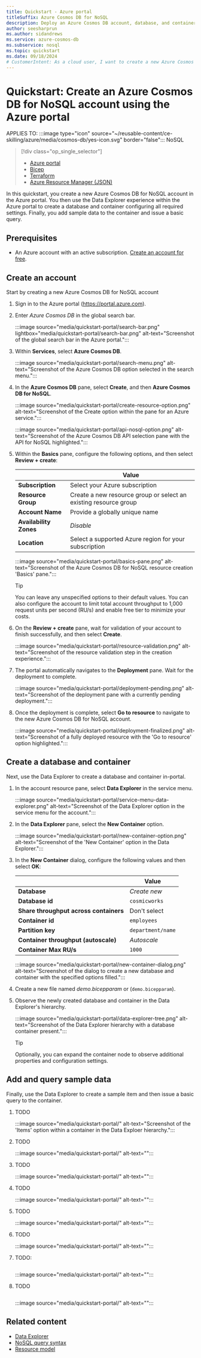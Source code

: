 ```yaml
---
title: Quickstart - Azure portal
titleSuffix: Azure Cosmos DB for NoSQL
description: Deploy an Azure Cosmos DB account, database, and container using the Azure portal and Data Explorer.
author: seesharprun
ms.author: sidandrews
ms.service: azure-cosmos-db
ms.subservice: nosql
ms.topic: quickstart
ms.date: 09/18/2024
# CustomerIntent: As a cloud user, I want to create a new Azure Cosmos DB account, so that I can manage resources and data.
---
```


# Quickstart: Create an Azure Cosmos DB for NoSQL account using the Azure portal

APPLIES TO: :::image type="icon" source="~/reusable-content/ce-skilling/azure/media/cosmos-db/yes-icon.svg" border="false":::
NoSQL

> [!div class="op_single_selector"]
>
> - [Azure portal](quickstart-portal.md)
> - [Bicep](quickstart-template-bicep.md)
> - [Terraform](quickstart-terraform.md)
> - [Azure Resource Manager (JSON)](quickstart-template-json.md)
>

In this quickstart, you create a new Azure Cosmos DB for NoSQL account in the Azure portal. You then use the Data Explorer experience within the Azure portal to create a database and container configuring all required settings. Finally, you add sample data to the container and issue a basic query.

## Prerequisites

- An Azure account with an active subscription. [Create an account for free](https://azure.microsoft.com/free/?WT.mc_id=A261C142F).

## Create an account

Start by creating a new Azure Cosmos DB for NoSQL account

1. Sign in to the Azure portal (<https://portal.azure.com>).

1. Enter *Azure Cosmos DB* in the global search bar.

    :::image source="media/quickstart-portal/search-bar.png" lightbox="media/quickstart-portal/search-bar.png" alt-text="Screenshot of the global search bar in the Azure portal.":::

1. Within **Services**, select **Azure Cosmos DB**.

    :::image source="media/quickstart-portal/search-menu.png" alt-text="Screenshot of the Azure Cosmos DB option selected in the search menu.":::

1. In the **Azure Cosmos DB** pane, select **Create**, and then **Azure Cosmos DB for NoSQL**.

    :::image source="media/quickstart-portal/create-resource-option.png" alt-text="Screenshot of the Create option within the pane for an Azure service.":::

    :::image source="media/quickstart-portal/api-nosql-option.png" alt-text="Screenshot of the Azure Cosmos DB API selection pane with the API for NoSQL highlighted.":::

1. Within the **Basics** pane, configure the following options, and then select **Review + create**:

    | | Value |
    | --- | --- |
    | **Subscription** | Select your Azure subscription |
    | **Resource Group** | Create a new resource group or select an existing resource group |
    | **Account Name** | Provide a globally unique name |
    | **Availability Zones** | *Disable* |
    | **Location** | Select a supported Azure region for your subscription |

    :::image source="media/quickstart-portal/basics-pane.png" alt-text="Screenshot of the Azure Cosmos DB for NoSQL resource creation 'Basics' pane.":::

    > [!TIP]
    > You can leave any unspecified options to their default values. You can also configure the account to limit total account throughput to 1,000 request units per second (RU/s) and enable free tier to minimize your costs.

1. On the **Review + create** pane, wait for validation of your account to finish successfully, and then select **Create**.

    :::image source="media/quickstart-portal/resource-validation.png" alt-text="Screenshot of the resource validation step in the creation experience.":::

1. The portal automatically navigates to the **Deployment** pane. Wait for the deployment to complete.

    :::image source="media/quickstart-portal/deployment-pending.png" alt-text="Screenshot of the deployment pane with a currently pending deployment.":::

1. Once the deployment is complete, select **Go to resource** to navigate to the new Azure Cosmos DB for NoSQL account.

    :::image source="media/quickstart-portal/deployment-finalized.png" alt-text="Screenshot of a fully deployed resource with the 'Go to resource' option highlighted.":::

## Create a database and container

Next, use the Data Explorer to create a database and container in-portal.

1. In the account resource pane, select **Data Explorer** in the service menu.

    :::image source="media/quickstart-portal/service-menu-data-explorer.png" alt-text="Screenshot of the Data Explorer option in the service menu for the account.":::

1. In the **Data Explorer** pane, select the **New Container** option.

    :::image source="media/quickstart-portal/new-container-option.png" alt-text="Screenshot of the 'New Container' option in the Data Explorer.":::

1. In the **New Container** dialog, configure the following values and then select **OK**:

    | | Value |
    | --- | --- |
    | **Database** | *Create new* |
    | **Database id** | `cosmicworks` |
    | **Share throughput across containers** | Don't select |
    | **Container id** | `employees` |
    | **Partition key** | `department/name` |
    | **Container throughput (autoscale)** | *Autoscale* |
    | **Container Max RU/s** | `1000` |

    :::image source="media/quickstart-portal/new-container-dialog.png" alt-text="Screenshot of the dialog to create a new database and container with the specified options filled.":::

1. Create a new file named *demo.bicepparam* or (`demo.bicepparam`).

1. Observe the newly created database and container in the Data Explorer's hierarchy.

    :::image source="media/quickstart-portal/data-explorer-tree.png" alt-text="Screenshot of the Data Explorer hierarchy with a database container present.":::

    > [!TIP]
    > Optionally, you can expand the container node to observe additional properties and configuration settings.

## Add and query sample data

Finally, use the Data Explorer to create a sample item and then issue a basic query to the container.

1. TODO

    :::image source="media/quickstart-portal/" alt-text="Screenshot of the 'Items' option within a container in the Data Exploer hierarchy.":::

1. TODO

    :::image source="media/quickstart-portal/" alt-text="":::

1. TODO

    :::image source="media/quickstart-portal/" alt-text="":::

1. TODO

    :::image source="media/quickstart-portal/" alt-text="":::

1. TODO

    :::image source="media/quickstart-portal/" alt-text="":::

1. TODO

    :::image source="media/quickstart-portal/" alt-text="":::

1. TODO:

    ```nosql

    ```

    :::image source="media/quickstart-portal/" alt-text="":::

1. TODO

    ```output

    ```

    :::image source="media/quickstart-portal/" alt-text="":::

## Related content

- [Data Explorer](../data-explorer.md)
- [NoSQL query syntax](query/index.yml)
- [Resource model](../resource-model.md)

